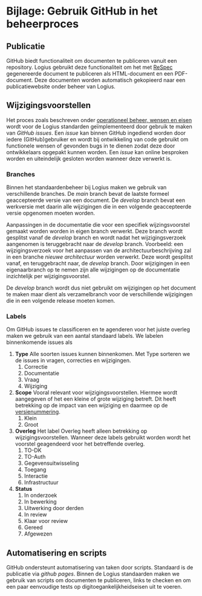 # Bijlage: Gebruik GitHub in het beheerproces

## Publicatie
GitHub biedt functionaliteit om documenten te publiceren vanuit een
repository. Logius gebruikt deze functionaliteit om het met
[ReSpec](#bijlage-gebruik-respec) gegenereerde document te publiceren
als HTML-document en een PDF-document. Deze documenten worden automatisch
gekopieerd naar een publicatiewebsite onder beheer van Logius.

## Wijzigingsvoorstellen
Het proces zoals beschreven onder
[operationeel beheer, wensen en eisen](#wensen-en-eisen)
wordt voor de Logius standarden geïmplementeerd door gebruik te maken
van _GitHub issues_. Een _issue_ kan binnen GitHub ingediend worden
door iedere (GitHub)gebruiker en wordt bij ontwikkeling van code
gebruikt om functionele wensen of gevonden bugs in te dienen zodat
deze door ontwikkelaars opgepakt kunnen worden. Een _issue_ kan
online besproken worden en uiteindelijk gesloten worden wanneer
deze verwerkt is.

### Branches
Binnen het standaardenbeheer bij Logius maken we gebruik van verschillende
branches. De _main_ branch bevat de laatste formeel geaccepteerde versie
van een document. De _develop_ branch bevat een werkversie met daarin alle
wijzigingen die in een volgende geaccepteerde versie opgenomen moeten
worden.

Aanpassingen in de documentatie die voor een specifiek wijzingsvoorstel
gemaakt worden worden in eigen branch verwerkt. Deze branch wordt gesplitst vanaf de _develop_ branch en wordt nadat het wijzigingsverzoek aangenomen
is teruggebracht naar de _develop_ branch. Voorbeeld: een wijzigingsverzoek
voor het aanpassen van de architectuurbeschrijving zal in een branche _nieuwe architectuur_ worden verwerkt. Deze wordt gesplitst vanaf, en
teruggebracht naar, de _develop_ branch. Door wijzigingen in een eigenaarbranch op te nemen zijn alle wijzigingen op de documentatie inzichtelijk per wijzigingsvoorstel.

De _develop_ branch wordt dus niet gebruikt om wijzigingen op het document
te maken maar dient als verzamelbranch voor de verschillende wijzigingen
die in een volgende release moeten komen.

### Labels
Om GitHub issues te classificeren en te agenderen voor het juiste overleg
maken we gebruik van een aantal standaard labels. We labelen binnenkomende
issues als

1. **Type** Alle soorten issues kunnen binnenkomen. Met Type sorteren we
   de issues in vragen, correcties en wijzigingen.
   1. Correctie
   2. Documentatie
   3. Vraag
   4. Wijziging
2. **Scope** Vooral relevant voor wijzigingsvoorstellen. Hiermee wordt
   aangegeven of het een kleine of grote wijziging betreft. Dit heeft
   betrekking op de impact van een wijziging en daarmee op de
   [versienummering](#bijlage-versie-nummering-digikoppeling-onderdelen).
   1. Klein
   2. Groot
3. **Overleg** Het label Overleg heeft alleen betrekking op wijzigingsvoorstellen.
   Wanneer deze labels gebruikt worden wordt het voorstel geagendeerd voor het betreffende overleg.
   1. TO-DK
   2. TO-Auth
   3. Gegevensuitwisseling
   4. Toegang
   5. Interactie
   6. Infrastructuur
4. **Status**
   1. In onderzoek
   2. In bewerking
   3. Uitwerking door derden
   4. In review
   5. Klaar voor review
   6. Gereed   
   7. Afgewezen

## Automatisering en scripts
GitHub ondersteunt automatisering van taken door scripts. Standaard
is de publicatie via _github pages_. Binnen de Logius standaarden maken
we gebruik van scripts om documenten te publiceren, links te checken en om een paar eenvoudige
tests op digitoegankelijkheidseisen uit te voeren.
